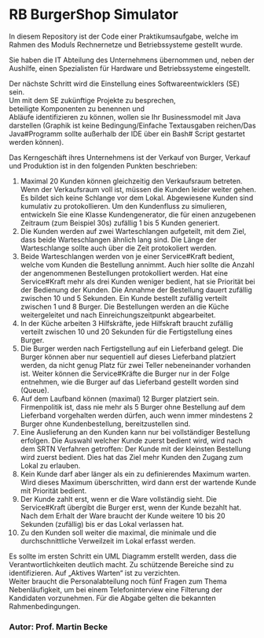 # RB BurgerShop Simulator

In diesem Repository ist der Code einer Praktikumsaufgabe, welche 
im Rahmen des Moduls Rechnernetze und Betriebssysteme gestellt wurde.

Sie haben die IT Abteilung des Unternehmens übernommen und, neben der Aushilfe,  einen Spezialisten für Hardware und Betriebssysteme eingestellt.  
 
Der nächste Schritt wird die Einstellung eines Softwareentwicklers (SE) sein.  
Um mit dem SE zukünftige Projekte zu besprechen,  
beteiligte Komponenten zu benennen und  
Abläufe identifizieren zu können,   wollen sie Ihr Businessmodel mit Java darstellen (Graphik ist keine Bedingung/Einfache  Textausgaben reichen/Das Java#Programm sollte außerhalb der IDE über ein Bash# Script gestartet werden können). 
 
                                                    
Das Kerngeschäft ihres Unternehmens ist der Verkauf von Burger,  Verkauf und Produktion ist in den folgenden Punkten beschrieben:   
1. Maximal 20 Kunden können gleichzeitig den Verkaufsraum betreten. Wenn der  Verkaufsraum voll ist, müssen die Kunden leider weiter gehen. Es bildet sich  keine Schlange vor dem Lokal. Abgewiesene Kunden sind kumulativ zu  protokollieren.  Um den Kundenfluss zu simulieren, entwickeln Sie eine Klasse Kundengenerator,  die für einen anzugebenen Zeitraum (zum Beispiel 30s) zufällig 1 bis 5 Kunden  generiert.   
2. Die Kunden werden auf zwei Warteschlangen aufgeteilt, mit dem Ziel, dass beide  Warteschlangen ähnlich lang sind.  Die Länge der Warteschlange sollte auch über  die Zeit protokoliert werden. 
3. Beide Warteschlangen werden von je einer Service#Kraft bedient, welche vom  Kunden die Bestellung annimmt.  Auch hier sollte die Anzahl der angenommenen  Bestellungen protokolliert werden.  Hat eine Service#Kraft mehr als drei Kunden  weniger bedient, hat sie Priorität bei der Bedienung der Kunden. Die Annahme  der Bestellung dauert zufällig zwischen 10 und 5 Sekunden. Ein Kunde bestellt  zufällig verteilt zwischen 1 und 8 Burger. Die Bestellungen werden  an die Küche  weitergeleitet und nach Einreichungszeitpunkt abgearbeitet.  
4. In der Küche arbeiten 3 Hilfskräfte, jede Hilfskraft braucht  zufällig verteilt  zwischen 10  und 20 Sekunden für die Fertigstellung eines Burger. 
5. Die Burger werden nach Fertigstellung auf ein Lieferband gelegt. Die Burger  können aber nur sequentiell auf dieses Lieferband platziert werden, da nicht  genug Platz für zwei Teller nebeneinander vorhanden ist.  Weiter können die  Service#Kräfte die Burger nur in der Folge entnehmen, wie die Burger auf das  Lieferband gestellt worden sind (Queue).   
6. Auf dem Laufband können (maximal) 12 Burger platziert sein.  Firmenpolitik ist,  dass nie mehr als 5 Burger ohne Bestellung auf dem Lieferband vorgehalten  werden dürfen, auch wenn immer mindestens 2 Burger ohne Kundenbestellung,   bereitzustellen sind.  
7. Eine Auslieferung an den Kunden kann nur bei vollständiger Bestellung erfolgen.   Die Auswahl welcher Kunde zuerst bedient wird, wird nach dem  SRTN Verfahren  getroffen: Der Kunde mit der kleinsten Bestellung wird zuerst bedient. Dies hat  das Ziel mehr Kunden den Zugang zum Lokal zu erlauben.  
8. Kein Kunde darf aber länger als ein zu definierendes Maximum warten. Wird  dieses Maximum überschritten, wird dann erst der wartende Kunde mit Priorität  bedient. 
9. Der Kunde zahlt erst, wenn er die Ware vollständig sieht. Die Service#Kraft  übergibt die Burger erst, wenn der Kunde bezahlt hat. Nach dem Erhalt der Ware  braucht der Kunde weitere 10 bis 20  Sekunden (zufällig) bis er das Lokal  verlassen hat.     
10. Zu den Kunden soll weiter die maximal, die minimale und die durchschnittliche  Verweilzeit im Lokal erfasst werden. 
 
Es sollte im ersten Schritt ein UML Diagramm erstellt werden, dass die  Verantwortlichkeiten deutlich macht. Zu schützende Bereiche sind zu identifizieren. Auf  „Aktives Warten“ ist zu verzichten.  
Weiter braucht die Personalabteilung noch fünf Fragen zum Thema Nebenläufigkeit, um  bei einem Telefoninterview eine Filterung der Kandidaten vorzunehmen.   Für die Abgabe gelten die bekannten Rahmenbedingungen.

### Autor: Prof. Martin Becke
